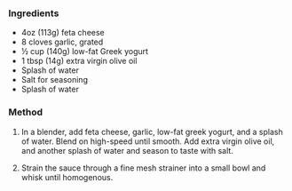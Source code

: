 ### Ingredients
-   4oz (113g) feta cheese
-   8 cloves garlic, grated
-   ½ cup (140g) low-fat Greek yogurt
-   1 tbsp (14g) extra virgin olive oil
-   Splash of water
-   Salt for seasoning
-   Splash of water

### Method
1.  In a blender, add feta cheese, garlic, low-fat greek yogurt, and a splash of water. Blend on high-speed until smooth. Add extra virgin olive oil, and another splash of water and season to taste with salt.

2.  Strain the sauce through a fine mesh strainer into a small bowl and whisk until homogenous.